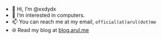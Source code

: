 - 👋 Hi, I’m @xxdydx
- 👀 I’m interested in computers.
- 📫 You can reach me at my email, ```official(at)arul(dot)me```
- 🌐 Read my blog at [blog.arul.me](https://blog.arul.me)




<!---
arul00/arul00 is a ✨ special ✨ repository because its `README.md` (this file) appears on your GitHub profile.
You can click the Preview link to take a look at your changes.
--->
